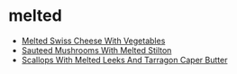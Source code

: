 # melted

 * [Melted Swiss Cheese With Vegetables](index/m/melted-swiss-cheese-with-vegetables-4475.json)
 * [Sauteed Mushrooms With Melted Stilton](index/s/sauteed-mushrooms-with-melted-stilton-101666.json)
 * [Scallops With Melted Leeks And Tarragon Caper Butter](index/s/scallops-with-melted-leeks-and-tarragon-caper-butter-107058.json)

